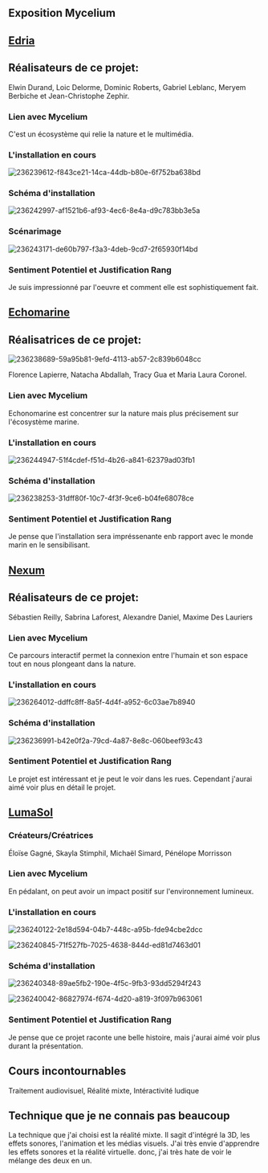 ## Exposition Mycelium ##

## [Edria](https://tim-montmorency.com/2023/projets/EDRIA/docs/web/index.html)

## Réalisateurs de ce projet: ##

Elwin Durand, Loic Delorme, Dominic Roberts, Gabriel Leblanc, Meryem Berbiche et Jean-Christophe Zephir.

### Lien avec Mycelium

C'est un écosystème qui relie la nature et le multimédia.

### L'installation en cours

![236239612-f843ce21-14ca-44db-b80e-6f752ba638bd](https://user-images.githubusercontent.com/112189073/236242393-3c0807fd-b443-4645-8568-b6f97f404b8d.jpg)

### Schéma d'installation

![236242997-af1521b6-af93-4ec6-8e4a-d9c783bb3e5a](https://user-images.githubusercontent.com/112189073/236243298-276f5d60-1bcc-4410-9f36-7c807ff3bbd9.jpg)

### Scénarimage

![236243171-de60b797-f3a3-4deb-9cd7-2f65930f14bd](https://user-images.githubusercontent.com/112189073/236243938-c0a8dc8d-b868-4808-abd5-744ab228709a.png)

### Sentiment Potentiel et Justification Rang
Je suis impressionné par l'oeuvre et comment elle est sophistiquement fait.

## [Echomarine](https://tim-montmorency.com/2023/projets/Echomarine/docs/web/index.html)

## Réalisatrices de ce projet: ##

![236238689-59a95b81-9efd-4113-ab57-2c839b6048cc](https://user-images.githubusercontent.com/112189073/236244595-5b5117d1-0746-4106-950d-36df1e13558c.jpg)

Florence Lapierre, Natacha Abdallah, Tracy Gua et Maria Laura Coronel.

### Lien avec Mycelium

Echonomarine est concentrer sur la nature mais plus précisement sur l'écosystème marine.

### L'installation en cours

![236244947-51f4cdef-f51d-4b26-a841-62379ad03fb1](https://user-images.githubusercontent.com/112189073/236245074-8045a619-e9d2-4544-b7c2-bcfe00b170ff.png)

### Schéma d'installation

![236238253-31dff80f-10c7-4f3f-9ce6-b04fe68078ce](https://user-images.githubusercontent.com/112189073/236245602-9b01fedc-3ba8-4ce4-8eff-c7e5c251a049.png)

### Sentiment Potentiel et Justification Rang

Je pense que l'installation sera impréssenante enb rapport avec le monde marin en le sensibilisant.

## [Nexum](https://tim-montmorency.com/2023/projets/Nexum/docs/web/index.html)

## Réalisateurs de ce projet: ##

Sébastien Reilly, Sabrina Laforest, Alexandre Daniel, Maxime Des Lauriers

### Lien avec Mycelium

Ce parcours interactif permet la connexion entre l'humain et son espace tout en nous plongeant dans la nature.

### L'installation en cours

![236264012-ddffc8ff-8a5f-4d4f-a952-6c03ae7b8940](https://user-images.githubusercontent.com/112189073/236264112-413f30c5-36b2-48fd-acf4-4b656659251e.jpg)

### Schéma d'installation

![236236991-b42e0f2a-79cd-4a87-8e8c-060beef93c43](https://user-images.githubusercontent.com/112189073/236264463-2d842b19-a720-4535-9ad5-4f24adb7d96f.png)

### Sentiment Potentiel et Justification Rang

Le projet est intéressant et je peut le voir dans les rues. Cependant j'aurai aimé voir plus en détail le projet.

## [LumaSol](https://tim-montmorency.com/2023/projets/Boucler-la-boucle/docs/web/index.html)

### Créateurs/Créatrices

Éloïse Gagné, Skayla Stimphil, Michaël Simard, Pénélope Morrisson

### Lien avec Mycelium

En pédalant, on peut avoir un impact positif sur l'environnement lumineux.

### L'installation en cours

![236240122-2e18d594-04b7-448c-a95b-fde94cbe2dcc](https://user-images.githubusercontent.com/112189073/236265698-b1068c13-0343-4d31-8c0c-558fa6745949.jpg)

![236240845-71f527fb-7025-4638-844d-ed81d7463d01](https://user-images.githubusercontent.com/112189073/236265746-830878fc-f099-43d2-bbd7-194d7725137a.jpg)

### Schéma d'installation

![236240348-89ae5fb2-190e-4f5c-9fb3-93dd5294f243](https://user-images.githubusercontent.com/112189073/236265812-c96b42c7-cfc6-4615-903a-fe41b0529c82.png)

![236240042-86827974-f674-4d20-a819-3f097b963061](https://user-images.githubusercontent.com/112189073/236265892-9c94fbc3-a6c9-43a9-95e9-5851a1200c58.png)

### Sentiment Potentiel et Justification Rang

Je pense que ce projet raconte une belle histoire, mais j'aurai aimé voir plus durant la présentation.

## Cours incontournables

Traitement audiovisuel, Réalité mixte, Intéractivité ludique

## Technique que je ne connais pas beaucoup

La technique que j'ai choisi est la réalité mixte. Il sagit d'intégré la 3D, les effets sonores, l'animation et les médias visuels. J'ai très envie d'apprendre les effets sonores et la réalité virtuelle. donc, j'ai très hate de voir le mélange des deux en un.
